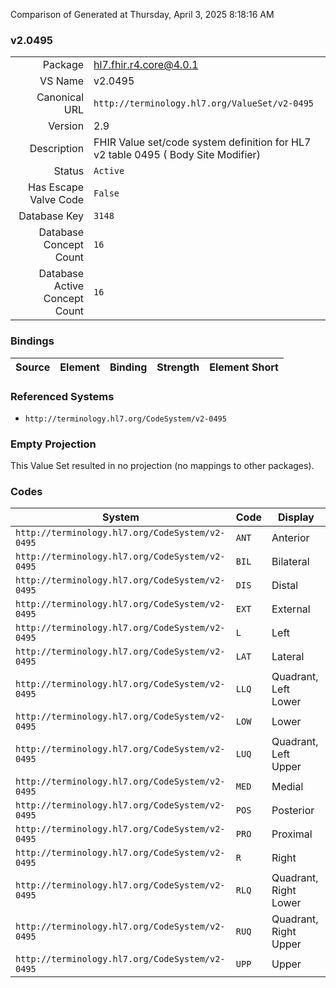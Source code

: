 Comparison of 
Generated at Thursday, April 3, 2025 8:18:16 AM

### v2.0495

|      |     |
| ---: | --- |
| Package | hl7.fhir.r4.core@4.0.1 |
| VS Name | v2.0495 |
| Canonical URL | `http://terminology.hl7.org/ValueSet/v2-0495` |
| Version | 2.9 |
| Description | FHIR Value set/code system definition for HL7 v2 table 0495 ( Body Site Modifier) |
| Status | `Active` |
| Has Escape Valve Code | `False` |
| Database Key | `3148` |
| Database Concept Count | `16` |
| Database Active Concept Count | `16` |
### Bindings

| Source | Element | Binding | Strength | Element Short |
| ------ | ------- | ------- | -------- | ------------- |

### Referenced Systems

* `http://terminology.hl7.org/CodeSystem/v2-0495`
### Empty Projection

This Value Set resulted in no projection (no mappings to other packages).

### Codes

| System | Code | Display |
| ------ | ---- | ------- |
| `http://terminology.hl7.org/CodeSystem/v2-0495` | `ANT` | Anterior |
| `http://terminology.hl7.org/CodeSystem/v2-0495` | `BIL` | Bilateral |
| `http://terminology.hl7.org/CodeSystem/v2-0495` | `DIS` | Distal |
| `http://terminology.hl7.org/CodeSystem/v2-0495` | `EXT` | External |
| `http://terminology.hl7.org/CodeSystem/v2-0495` | `L` | Left |
| `http://terminology.hl7.org/CodeSystem/v2-0495` | `LAT` | Lateral |
| `http://terminology.hl7.org/CodeSystem/v2-0495` | `LLQ` | Quadrant, Left Lower |
| `http://terminology.hl7.org/CodeSystem/v2-0495` | `LOW` | Lower |
| `http://terminology.hl7.org/CodeSystem/v2-0495` | `LUQ` | Quadrant, Left Upper |
| `http://terminology.hl7.org/CodeSystem/v2-0495` | `MED` | Medial |
| `http://terminology.hl7.org/CodeSystem/v2-0495` | `POS` | Posterior |
| `http://terminology.hl7.org/CodeSystem/v2-0495` | `PRO` | Proximal |
| `http://terminology.hl7.org/CodeSystem/v2-0495` | `R` | Right |
| `http://terminology.hl7.org/CodeSystem/v2-0495` | `RLQ` | Quadrant, Right Lower |
| `http://terminology.hl7.org/CodeSystem/v2-0495` | `RUQ` | Quadrant, Right Upper |
| `http://terminology.hl7.org/CodeSystem/v2-0495` | `UPP` | Upper |
